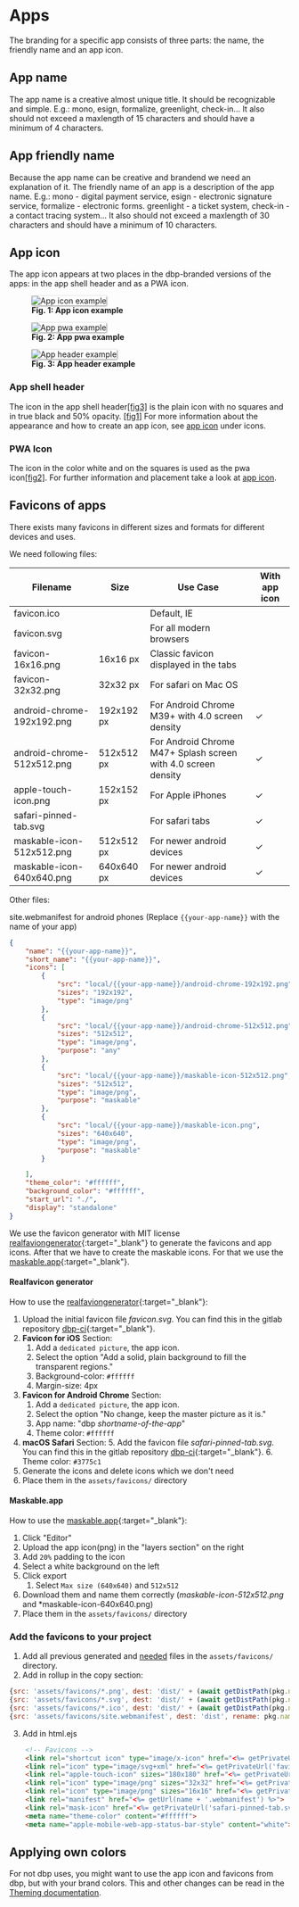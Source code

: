 # Apps
The branding for a specific app consists of three parts: the name, the friendly name and an app icon.

## App name
The app name is a creative almost unique title. It should be recognizable and simple.
E.g.: mono, esign, formalize, greenlight, check-in... It also should not exceed a maxlength of 15 characters and should have a minimum of 4 characters.

## App friendly name
Because the app name can be creative and brandend we need an explanation of it. The friendly name of an app is a description of the app name. 
E.g.: mono - digital payment service, esign - electronic signature service, formalize - electronic forms. greenlight - a ticket system, check-in - a contact tracing system...
It also should not exceed a maxlength of 30 characters and should have a minimum of 10 characters.

## App icon
The app icon appears at two places in the dbp-branded versions of the apps: in the app shell header and as a PWA icon.

<figure id="fig1" style="width:100%;">
    <img src="../assets/appicon_example_clean.svg" alt="App icon example" style="max-width:200px; box-shadow: 1px 1px 3px grey; background-color:white; margin:auto;">
    <figcaption>
        <b>Fig. 1: App icon example</b>
    </figcaption>
</figure>

<figure id="fig2" style="width:100%;">
    <img src="../assets/appicon_example.svg" alt="App pwa example" style="max-width:200px; box-shadow: 1px 1px 3px grey; background-color:white; margin:auto;">
    <figcaption>
        <b>Fig. 2: App pwa example</b>
    </figcaption>
</figure>


<figure id="fig3" style="width:100%;">
    <img src="../assets/appheader_example.svg" alt="App header example" style="max-width:100%; box-shadow: 1px 1px 3px grey; background-color:white; margin:auto;">
    <figcaption>
        <b>Fig. 3: App header example</b>
    </figcaption>
</figure>


### App shell header
The icon in the app shell header[[fig3]](#fig3) is the plain icon with no squares and in true black and 50% opacity. [[fig1]](#fig1)
For more information about the appearance and how to create an app icon, see [app icon](./icons.md#app-icon) under icons.

### PWA Icon
The icon in the color white and on the squares is used as the pwa icon[[fig2]](#fig2).
For further information and placement take a look at [app icon](./icons.md#app-icon).

## Favicons of apps
There exists many favicons in different sizes and formats for different devices and uses.

We need following files: 

| Filename | Size | Use Case | With app icon | 
| -------- | ---- | ------- | ------------ |
| favicon.ico | | Default, IE | |
| favicon.svg | | For all modern browsers | |
| favicon-16x16.png | 16x16 px | Classic favicon displayed in the tabs | |
| favicon-32x32.png | 32x32 px | For safari on Mac OS | |
| android-chrome-192x192.png | 192x192 px | For Android Chrome M39+ with 4.0 screen density | ✓ |
| android-chrome-512x512.png | 512x512 px | For Android Chrome M47+ Splash screen with 4.0 screen density | ✓ |
| apple-touch-icon.png | 152x152 px | For Apple iPhones | ✓ |
| safari-pinned-tab.svg |  | For safari tabs | ✓ |
| maskable-icon-512x512.png | 512x512 px | For newer android devices | ✓ |
| maskable-icon-640x640.png | 640x640 px | For newer android devices | ✓ |

Other files:

site.webmanifest for android phones (Replace `{{your-app-name}}` with the name of your app)
```json
{
    "name": "{{your-app-name}}",
    "short_name": "{{your-app-name}}",
    "icons": [
        {
            "src": "local/{{your-app-name}}/android-chrome-192x192.png",
            "sizes": "192x192",
            "type": "image/png"
        },
        {
            "src": "local/{{your-app-name}}/android-chrome-512x512.png",
            "sizes": "512x512",
            "type": "image/png",
            "purpose": "any"
        },
        {
            "src": "local/{{your-app-name}}/maskable-icon-512x512.png",
            "sizes": "512x512",
            "type": "image/png",
            "purpose": "maskable"
        },
        {
            "src": "local/{{your-app-name}}/maskable-icon.png",
            "sizes": "640x640",
            "type": "image/png",
            "purpose": "maskable"
        }

    ],
    "theme_color": "#ffffff",
    "background_color": "#ffffff",
    "start_url": "./",
    "display": "standalone"
}
```

We use the favicon generator with MIT license [realfaviongenerator](https://realfavicongenerator.net/){:target="_blank"} to generate the favicons and app icons.
After that we have to create the maskable icons. For that we use the [maskable.app](https://maskable.app/){:target="_blank"}.

#### Realfavicon generator
How to use the [realfaviongenerator](https://realfavicongenerator.net/){:target="_blank"}:

1. Upload the initial favicon file *favicon.svg*. You can find this in the gitlab repository [dbp-ci](https://gitlab.tugraz.at/dbp/dbp-ci/-/tree/main/){:target="_blank"}.
2. **Favicon for iOS** Section: 
    1. Add a `dedicated picture`, the app icon. 
    2. Select the option "Add a solid, plain background to fill the transparent regions."
    3. Background-color: `#ffffff`
    4. Margin-size: 4px
3. **Favicon for Android Chrome** Section:
    1. Add a `dedicated picture`, the app icon.
    2. Select the option "No change, keep the master picture as it is."
    3. App name: "dbp *shortname-of-the-app*"
    4. Theme color: `#ffffff`
4. **macOS Safari** Section:
    5. Add the favicon file *safari-pinned-tab.svg*. You can find this in the gitlab repository [dbp-ci](https://gitlab.tugraz.at/dbp/dbp-ci/-/tree/main/){:target="_blank"}.
    6. Theme color: `#3775c1`
5. Generate the icons and delete icons which we don't need
6. Place them in the `assets/favicons/` directory

#### Maskable.app
How to use the [maskable.app](https://maskable.app/){:target="_blank"}:

1. Click "Editor"
2. Upload the app icon(png) in the "layers section" on the right
3. Add `20%` padding to the icon
4. Select a white background on the left
5. Click export
    1. Select `Max size (640x640)` and `512x512`
6. Download them and name them correctly (*maskable-icon-512x512.png* and *maskable-icon-640x640.png)
7. Place them in the `assets/favicons/` directory

### Add the favicons to your project
1. Add all previous generated and [needed](#favicons-of-apps) files in the `assets/favicons/` directory. 
2. Add in rollup in the copy section:

```js
{src: 'assets/favicons/*.png', dest: 'dist/' + (await getDistPath(pkg.name))},
{src: 'assets/favicons/*.svg', dest: 'dist/' + (await getDistPath(pkg.name))},
{src: 'assets/favicons/*.ico', dest: 'dist/' + (await getDistPath(pkg.name))},
{src: 'assets/favicons/site.webmanifest', dest: 'dist', rename: pkg.name + '.webmanifest'},
```
3. Add in html.ejs

```html
    <!-- Favicons -->
    <link rel="shortcut icon" type="image/x-icon" href="<%= getPrivateUrl('favicon.ico') %>">
    <link rel="icon" type="image/svg+xml" href="<%= getPrivateUrl('favicon.svg') %>">
    <link rel="apple-touch-icon" sizes="180x180" href="<%= getPrivateUrl('apple-touch-icon.png') %>">
    <link rel="icon" type="image/png" sizes="32x32" href="<%= getPrivateUrl('favicon-32x32.png') %>">
    <link rel="icon" type="image/png" sizes="16x16" href="<%= getPrivateUrl('favicon-16x16.png') %>">
    <link rel="manifest" href="<%= getUrl(name + '.webmanifest') %>">
    <link rel="mask-icon" href="<%= getPrivateUrl('safari-pinned-tab.svg') %>" color="#3775c1">
    <meta name="theme-color" content="#ffffff">
    <meta name="apple-mobile-web-app-status-bar-style" content="white">
```


## Applying own colors
For not dbp uses, you might want to use the app icon and favicons from dbp, but with your brand colors.
This and other changes can be read in the [Theming documentation](../frameworks/frontend/theming.md#use-the-dbp-app-icon-with-your-brand-colors).
